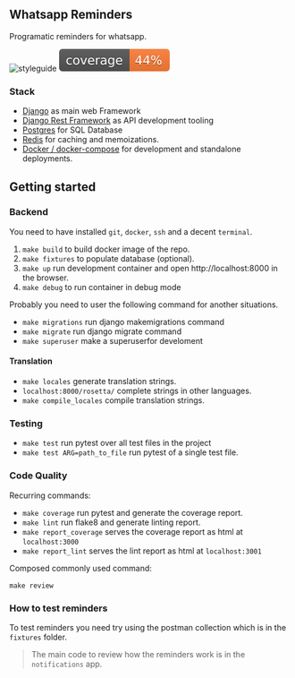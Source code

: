 ## Whatsapp Reminders

Programatic reminders for whatsapp.

![styleguide](https://img.shields.io/badge/styleguide-flake8-blue)
![Coverage](src/web/badges/coverage.svg)

### Stack

* [Django](https://www.djangoproject.com/) as main web Framework
* [Django Rest Framework](http://www.django-rest-framework.org/) as API development tooling
* [Postgres](http://www.django-rest-framework.org/) for SQL Database
* [Redis](http://redis.io/) for caching and memoizations.
* [Docker / docker-compose](http://www.django-rest-framework.org/) for development and standalone deployments.

## Getting started

### Backend

You need to have installed `git`, `docker`, `ssh` and a decent `terminal`.

1. `make build` to build docker image of the repo.
2. `make fixtures` to populate database (optional).
3. `make up` run development container and open http://localhost:8000 in the browser.
4. `make debug` to run container in debug mode

Probably you need to user the following command for another situations.

* `make migrations` run django makemigrations command
* `make migrate` run django migrate command
* `make superuser` make a superuserfor develoment


#### Translation

* `make locales` generate translation strings.
* `localhost:8000/rosetta/` complete strings in other languages.
* `make compile_locales` compile translation strings.


### Testing

* `make test` run pytest over all test files in the project
* `make test ARG=path_to_file` run pytest of a single test file.

### Code Quality

Recurring commands:

* `make coverage` run pytest and generate the coverage report.
* `make lint` run flake8 and generate linting report.
* `make report_coverage` serves the coverage report as html at `localhost:3000`
* `make report_lint` serves the lint report as html at `localhost:3001`

Composed commonly used command:

```
make review
```

### How to test reminders

To test reminders you need try using the postman collection which is in the `fixtures` folder.

> The main code to review how the reminders work is in the `notifications` app.
